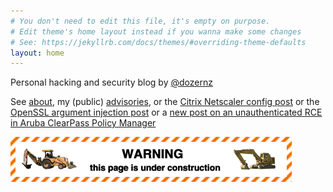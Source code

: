 ```yaml
---
# You don't need to edit this file, it's empty on purpose.
# Edit theme's home layout instead if you wanna make some changes
# See: https://jekyllrb.com/docs/themes/#overriding-theme-defaults
layout: home
---
```

Personal hacking and security blog by [@dozernz](https://twitter.com/dozernz) 

See [about](/about), my (public) [advisories](/advisories), or the [Citrix Netscaler config post](/citrix-decrypt/) or the [OpenSSL argument injection post](/openssl-arginjection/) or a [new post on an unauthenticated RCE in Aruba ClearPass Policy Manager](/posts/aruba-clearpass-rce)

![](/assets/uc.gif "Under Construction")
